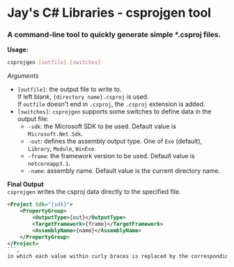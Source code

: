 # Jay's C# Libraries - csprojgen tool
### A command-line tool to quickly generate simple *.csproj files.

**Usage:**  
```bash
csprojgen [outfile] [switches]
```  
*Arguments*  
 - `[outfile]`: the output file to write to.  
 If left blank, `{directory name}.csproj` is used.  
 If `outfile` doesn't end in `.csproj`, the `.csproj` extension is added.  
 - `[switches]`: `csprojgen` supports some switches to define data in the output file:  
   - `-sdk`: the Microsoft SDK to be used. Default value is `Microsoft.Net.Sdk`.  
   - `-out`: defines the assembly output type. One of `Exe` (default), `Library`, `Module`, `WinExe`.  
   - `-frame`: the framework version to be used. Default value is `netcoreapp3.1`.  
   - `-name`: assembly name. Default value is the current directory name.  

**Final Output**  
`csprojgen` writes the csproj data directly to the specified file.  
```xml
<Project Sdk="{sdk}">
    <PropertyGroup>
        <OutputType>{out}</OutputType>
        <TargetFramework>{frame}</TargetFramework>
        <AssemblyName>{name}</AssemblyName>
    </PropertyGroup>
</Project>
```,  
in which each value within curly braces is replaced by the corresponding switch value or default value.
